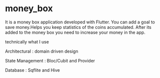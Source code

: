 # money_box


It is a money box application developed with Flutter.
You can add a goal to save money.Helps you keep statistics of the coins accumulated.
After its added to the money box you need to increase your money in the app.


technically what I use

Architectural : domain driven design

State Management : Bloc/Cubit and Provider

Database : Sqflite and Hive


